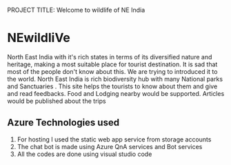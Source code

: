 PROJECT TITLE: Welcome to wildlife of NE India
# NEwildliVe
North East India with it's rich states in terms of its diversified nature and heritage, making a most suitable place for tourist destination. It is sad that most of the people don't know about this. We are trying to introduced it to the world.
North East India is rich biodiversity hub with many National parks and Sanctuaries . This site helps the tourists to know about them and give and read feedbacks.
Food and Lodging nearby would be supported.
Articles would be published about the trips

## Azure Technologies used
1. For hosting I used the static web app service from storage accounts
2. The chat bot is made using Azure QnA services and Bot services
3. All the codes are done using visual studio code
